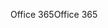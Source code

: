 <span data-ttu-id="bb7f4-101">Office 365</span><span class="sxs-lookup"><span data-stu-id="bb7f4-101">Office 365</span></span>